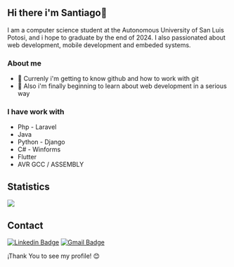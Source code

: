 ## Hi there i'm Santiago👋

I am a computer science student at the Autonomous University of San Luis Potosi, and i hope to graduate by the end of 2024. I also passionated about web development, mobile development and embeded systems.

### About me

- 🔭 Currenly i'm getting to know github and how to work with git
- 📃 Also i'm finally beginning to learn about web development in a serious way

### I have work with
- Php - Laravel
- Java
- Python - Django
- C# - Winforms
- Flutter
- AVR GCC / ASSEMBLY 

## Statistics

<picture>
  <source
    srcset="https://github-readme-stats.vercel.app/api?username=SunWukong9202&show_icons=true&theme=dark"
    media="(prefers-color-scheme: dark)"
  />
  <source
    srcset="https://github-readme-stats.vercel.app/api?username=SunWukong9202&show_icons=true"
    media="(prefers-color-scheme: light), (prefers-color-scheme: no-preference)"
  />
  <img src="https://github-readme-stats.vercel.app/api?username=SunWukong9202&show_icons=true" />
</picture>

## Contact

[![Linkedin Badge](https://img.shields.io/badge/LinkedIn-blue?style=flat&logo=linkedin&labelColor=blue&link=https://www.linkedin.com/in/azahel-santiago-461a341a3/)](https://www.linkedin.com/in/azahel-santiago-461a341a3/)
[![Gmail Badge](https://img.shields.io/badge/Gmail-red?style=flat&logo=Gmail&logoColor=white&link=mailto:azahelsantiagoaguileraaguilar@gmail.com)](mailto:azahelsantiagoaguileraaguilar@gmail.com)

¡Thank You to see my profile! 😊


<!--
**SunWukong9202/SunWukong9202** is a ✨ _special_ ✨ repository because its `README.md` (this file) appears on your GitHub profile.

Here are some ideas to get you started:

- 🔭 I’m currently working on ...
- 🌱 I’m currently learning ...
- 👯 I’m looking to collaborate on ...
- 🤔 I’m looking for help with ...
- 💬 Ask me about ...
- 📫 How to reach me: ...
- 😄 Pronouns: ...
- ⚡ Fun fact: ...
-->

